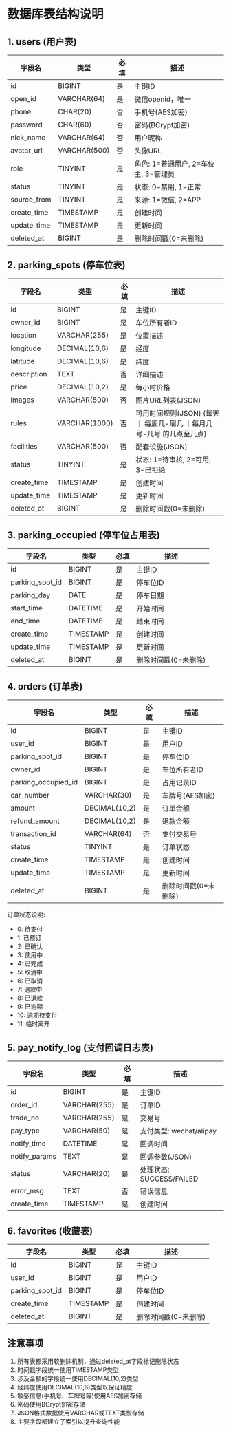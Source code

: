 # 数据库表结构说明

## 1. users (用户表)
| 字段名 | 类型 | 必填 | 描述 |
|--------|------|------|------|
| id | BIGINT | 是 | 主键ID |
| open_id | VARCHAR(64) | 是 | 微信openid，唯一 |
| phone | CHAR(20) | 否 | 手机号(AES加密) |
| password | CHAR(60) | 否 | 密码(BCrypt加密) |
| nick_name | VARCHAR(64) | 否 | 用户昵称 |
| avatar_url | VARCHAR(500) | 否 | 头像URL |
| role | TINYINT | 是 | 角色: 1=普通用户, 2=车位主, 3=管理员 |
| status | TINYINT | 是 | 状态: 0=禁用, 1=正常 |
| source_from | TINYINT | 是 | 来源: 1=微信, 2=APP |
| create_time | TIMESTAMP | 是 | 创建时间 |
| update_time | TIMESTAMP | 是 | 更新时间 |
| deleted_at | BIGINT | 是 | 删除时间戳(0=未删除) |

## 2. parking_spots (停车位表)
| 字段名 | 类型 | 必填 | 描述                                         |
|--------|------|------|--------------------------------------------|
| id | BIGINT | 是 | 主键ID                                       |
| owner_id | BIGINT | 是 | 车位所有者ID                                    |
| location | VARCHAR(255) | 是 | 位置描述                                       |
| longitude | DECIMAL(10,6) | 是 | 经度                                         |
| latitude | DECIMAL(10,6) | 是 | 纬度                                         |
| description | TEXT | 否 | 详细描述                                       |
| price | DECIMAL(10,2) | 是 | 每小时价格                                      |
| images | VARCHAR(500) | 否 | 图片URL列表(JSON)                              |
| rules | VARCHAR(1000) | 否 | 可用时间规则(JSON) (每天 ｜ 每周几-周几 ｜每月几号-几号 的几点至几点) |
| facilities | VARCHAR(500) | 否 | 配套设施(JSON)                                 |
| status | TINYINT | 是 | 状态: 1=待审核, 2=可用, 3=已拒绝                     |
| create_time | TIMESTAMP | 是 | 创建时间                                       |
| update_time | TIMESTAMP | 是 | 更新时间                                       |
| deleted_at | BIGINT | 是 | 删除时间戳(0=未删除)                               |

## 3. parking_occupied (停车位占用表)
| 字段名 | 类型 | 必填 | 描述 |
|--------|------|------|------|
| id | BIGINT | 是 | 主键ID |
| parking_spot_id | BIGINT | 是 | 停车位ID |
| parking_day | DATE | 是 | 停车日期 |
| start_time | DATETIME | 是 | 开始时间 |
| end_time | DATETIME | 是 | 结束时间 |
| create_time | TIMESTAMP | 是 | 创建时间 |
| update_time | TIMESTAMP | 是 | 更新时间 |
| deleted_at | BIGINT | 是 | 删除时间戳(0=未删除) |

## 4. orders (订单表)
| 字段名 | 类型 | 必填 | 描述 |
|--------|------|------|------|
| id | BIGINT | 是 | 主键ID |
| user_id | BIGINT | 是 | 用户ID |
| parking_spot_id | BIGINT | 是 | 停车位ID |
| owner_id | BIGINT | 是 | 车位所有者ID |
| parking_occupied_id | BIGINT | 是 | 占用记录ID |
| car_number | VARCHAR(30) | 是 | 车牌号(AES加密) |
| amount | DECIMAL(10,2) | 是 | 订单金额 |
| refund_amount | DECIMAL(10,2) | 是 | 退款金额 |
| transaction_id | VARCHAR(64) | 否 | 支付交易号 |
| status | TINYINT | 是 | 订单状态 |
| create_time | TIMESTAMP | 是 | 创建时间 |
| update_time | TIMESTAMP | 是 | 更新时间 |
| deleted_at | BIGINT | 是 | 删除时间戳(0=未删除) |

订单状态说明:
- 0: 待支付
- 1: 已预订
- 2: 已确认
- 3: 使用中
- 4: 已完成
- 5: 取消中
- 6: 已取消
- 7: 退款中
- 8: 已退款
- 9: 已逾期
- 10: 逾期待支付
- 11: 临时离开

## 5. pay_notify_log (支付回调日志表)
| 字段名 | 类型 | 必填 | 描述 |
|--------|------|------|------|
| id | BIGINT | 是 | 主键ID |
| order_id | VARCHAR(255) | 是 | 订单ID |
| trade_no | VARCHAR(255) | 是 | 交易号 |
| pay_type | VARCHAR(50) | 是 | 支付类型: wechat/alipay |
| notify_time | DATETIME | 是 | 回调时间 |
| notify_params | TEXT | 是 | 回调参数(JSON) |
| status | VARCHAR(20) | 是 | 处理状态: SUCCESS/FAILED |
| error_msg | TEXT | 否 | 错误信息 |
| create_time | TIMESTAMP | 是 | 创建时间 |

## 6. favorites (收藏表)
| 字段名 | 类型 | 必填 | 描述 |
|--------|------|------|------|
| id | BIGINT | 是 | 主键ID |
| user_id | BIGINT | 是 | 用户ID |
| parking_spot_id | BIGINT | 是 | 停车位ID |
| create_time | TIMESTAMP | 是 | 创建时间 |
| deleted_at | BIGINT | 是 | 删除时间戳(0=未删除) |

[//]: # (## 7. reviews &#40;评价表&#41;)

[//]: # (| 字段名 | 类型 | 必填 | 描述 |)

[//]: # (|--------|------|------|------|)

[//]: # (| id | BIGINT | 是 | 主键ID |)

[//]: # (| order_id | BIGINT | 是 | 订单ID |)

[//]: # (| user_id | BIGINT | 是 | 用户ID |)

[//]: # (| parking_spot_id | BIGINT | 是 | 停车位ID |)

[//]: # (| rating | TINYINT | 是 | 评分&#40;1-5&#41; |)

[//]: # (| content | TEXT | 否 | 评价内容 |)

[//]: # (| images | JSON | 否 | 图片URL列表 |)

[//]: # (| create_time | TIMESTAMP | 是 | 创建时间 |)

[//]: # (| update_time | TIMESTAMP | 是 | 更新时间 |)

[//]: # (| deleted_at | BIGINT | 是 | 删除时间戳&#40;0=未删除&#41; |)

## 注意事项

1. 所有表都采用软删除机制，通过deleted_at字段标记删除状态
2. 时间戳字段统一使用TIMESTAMP类型
3. 涉及金额的字段统一使用DECIMAL(10,2)类型
4. 经纬度使用DECIMAL(10,6)类型以保证精度
5. 敏感信息(手机号、车牌号等)使用AES加密存储
6. 密码使用BCrypt加密存储
7. JSON格式数据使用VARCHAR或TEXT类型存储
8. 主要字段都建立了索引以提升查询性能 